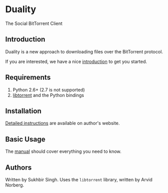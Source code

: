 Duality 
=======

The Social BitTorrent Client

Introduction
------------

Duality is a new approach to downloading files over the BitTorrent protocol.

If you are interested, we have a nice [introduction](http://www.duality.sukhbir.in/idea.html) to get you started.

Requirements
------------

1. Python 2.6+ (2.7 is not supported)
2. [libtorrent](http://www.rasterbar.com/products/libtorrent/) and the Python bindings

Installation
------------

[Detailed instructions](http://www.duality.sukhbir.in/installation.html) are available on author's website.

Basic Usage
-----------

The [manual](http://www.duality.sukhbir.in/manual.html) should cover everything you need to know.

Authors
-------

Written by Sukhbir Singh.
Uses the `libtorrent` library, written by Arvid Norberg.
